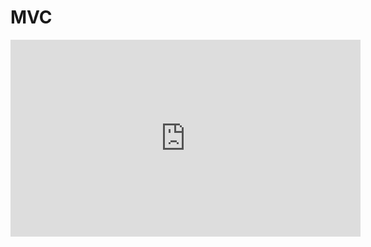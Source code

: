 # MVC

<iframe width="560" height="315" src="https://www.youtube.com/embed/6EcjhVwH0Dw?rel=0&start=1088&end=2148" frameborder="0" allowfullscreen></iframe>